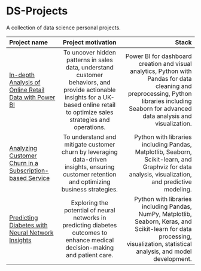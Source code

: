 # DS-Projects
A collection of data science personal projects.

| Project name | Project motivation | Stack |
| :---         |     :---:      |          ---: |
| [In-depth Analysis of Online Retail Data with Power BI]()  | To uncover hidden patterns in sales data, understand customer behaviors, and provide actionable insights for a UK-based online retail to optimize sales strategies and operations.    | Power BI for dashboard creation and visual analytics, Python with Pandas for data cleaning and preprocessing, Python libraries including Seaborn for advanced data analysis and visualization.   |
| [Analyzing Customer Churn in a Subscription-based Service](https://github.com/CarolinaPerdomo/DS-Projects/tree/main/Customer_Shurn_Subscription)  | To understand and mitigate customer churn by leveraging data-driven insights, ensuring customer retention and optimizing business strategies.    | Python with libraries including Pandas, Matplotlib, Seaborn, Scikit-learn, and Graphviz for data analysis, visualization, and predictive modeling.   |
| [Predicting Diabetes with Neural Network Insights](https://github.com/CarolinaPerdomo/DS-Projects/tree/main/Diabetes_Neural_Networks)  | Exploring the potential of neural networks in predicting diabetes outcomes to enhance medical decision-making and patient care.    | Python with libraries including Pandas, NumPy, Matplotlib, Seaborn, Keras, and Scikit-learn for data processing, visualization, statistical analysis, and model development.   |
